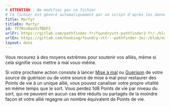 ```yaml
---
# ATTENTION : Ne modifiez pas ce fichier
# Ce fichier est généré automatiquement par un script d'après les données du module Foundry VTT officiel et de sa traduction
title: Martyr
titleEn: Martyr
id: fFfRsvDavUsTBDF2
urlFr: https://gitlab.com/pathfinder-fr/foundryvtt-pathfinder2-fr/-/blob/master/data/feats/fFfRsvDavUsTBDF2.htm
urlEn: https://gitlab.com/hooking/foundry-vtt---pathfinder-2e/-/blob/master/packs/data/feats.db/martyr.json
layout: dons
---
```

Vous recourez à des moyens extrêmes pour soutenir vos alliés, même si cela signifie vous mettre à mal vous-même.

Si votre prochaine action consiste à lancer [Mise à mal](../sorts/mise-à-mal.html) ou [Guérison](../sorts/guérison.html) de votre source de guérison ou de votre source de mise à mal pour restaurer des Points de vie à un unique allié, vous pouvez canaliser votre propre vitalité en même temps que le sort. Vous perdez 1d8 Points de vie par niveau du sort, qui ne peuvent en aucun cas être réduits ou partagés de la moindre façon et votre allié regagne un nombre équivalent de Points de vie.
